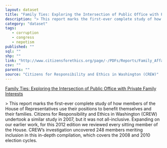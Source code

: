 ```yaml
---
layout: dataset
title: "Family Ties: Exploring the Intersection of Public Office with Private Family Interests"
description: "> This report marks the first-ever complete study of how members of the House of Representatives use their positions to benefit themselves and their families. Citizens for Responsibility and Ethics in Washington (CREW) undertook a similar study in 2007, but it was not all-inclusive. Expanding on our earlier work, for this 2012 edition we reviewed every sitting member of the House. CREW’s investigation uncovered 248 members meriting inclusion in this in-depth compilation, which covers the 2008 and 2010 election cycles."
category: "dataset"
tags: 
   - corruption
   - congress
   - nepotism
published: ""
sql: ""
shp: ""
link: "http://www.citizensforethics.org/page/-/PDFs/Reports/Family_Affair_House_2012_CREW.pdf?nocdn=1"
csv: ""
parents: ""
source: "Citizens for Responsibility and Ethics in Washington (CREW)"
---
```

[Family Ties: Exploring the Intersection of Public Office with Private Family Interests]

[Family Ties: Exploring the Intersection of Public Office with Private Family Interests]: http://www.citizensforethics.org/page/-/PDFs/Reports/Family_Affair_House_2012_CREW.pdf?nocdn=1
<p class='data desc'>> This report marks the first-ever complete study of how members of the House of Representatives use their positions to benefit themselves and their families. Citizens for Responsibility and Ethics in Washington (CREW) undertook a similar study in 2007, but it was not all-inclusive. Expanding on our earlier work, for this 2012 edition we reviewed every sitting member of the House. CREW’s investigation uncovered 248 members meriting inclusion in this in-depth compilation, which covers the 2008 and 2010 election cycles.</p>
